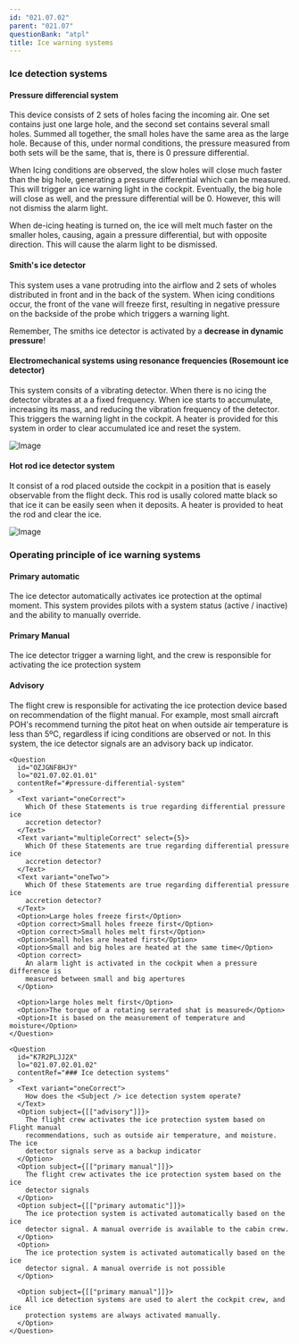```yaml
---
id: "021.07.02"
parent: "021.07"
questionBank: "atpl"
title: Ice warning systems
---
```


### Ice detection systems

#### Pressure differencial system

This device consists of 2 sets of holes facing the incoming air. One set
contains just one large hole, and the second set contains several small holes.
Summed all together, the small holes have the same area as the large hole.
Because of this, under normal conditions, the pressure measured from both sets
will be the same, that is, there is 0 pressure differential.

When Icing conditions are observed, the slow holes will close much faster than
the big hole, generating a pressure differential which can be measured. This
will trigger an ice warning light in the cockpit. Eventually, the big hole will
close as well, and the pressure differential will be 0. However, this will not
dismiss the alarm light.

When de-icing heating is turned on, the ice will melt much faster on the smaller
holes, causing, again a pressure differential, but with opposite direction. This
will cause the alarm light to be dismissed.

#### Smith's ice detector

This system uses a vane protruding into the airflow and 2 sets of wholes
distributed in front and in the back of the system. When icing conditions occur,
the front of the vane will freeze first, resulting in negative pressure on the
backside of the probe which triggers a warning light.

Remember, The smiths ice detector is activated by a **decrease in dynamic
pressure**!

#### Electromechanical systems using resonance frequencies (Rosemount ice detector)

This system consits of a vibrating detector. When there is no icing the detector
vibrates at a a fixed frequency. When ice starts to accumulate, increasing its
mass, and reducing the vibration frequency of the detector. This triggers the
warning light in the cockpit. A heater is provided for this system in order to
clear accumulated ice and reset the system.

![Image](images/021.07.02.01-02.png)

#### Hot rod ice detector system

It consist of a rod placed outside the cockpit in a position that is easely
observable from the flight deck. This rod is usally colored matte black so that
ice it can be easily seen when it deposits. A heater is provided to heat the rod
and clear the ice.

![Image](images/021.07.02.01-01.png)

### Operating principle of ice warning systems

#### Primary automatic

The ice detector automatically activates ice protection at the optimal moment.
This system provides pilots with a system status (active / inactive) and the
ability to manually override.

#### Primary Manual

The ice detector trigger a warning light, and the crew is responsible for
activating the ice protection system

#### Advisory

The flight crew is responsible for activating the ice protection device based on
recommendation of the flight manual. For example, most small aircraft POH's
recommend turning the pitot heat on when outside air temperature is less than
5ºC, regardless if icing conditions are observed or not. In this system, the ice
detector signals are an advisory back up indicator.

```tsx
<Question
  id="OZJGNF8HJY"
  lo="021.07.02.01.01"
  contentRef="#pressure-differential-system"
>
  <Text variant="oneCorrect">
    Which Of these Statements is true regarding differential pressure ice
    accretion detector?
  </Text>
  <Text variant="multipleCorrect" select={5}>
    Which Of these Statements are true regarding differential pressure ice
    accretion detector?
  </Text>
  <Text variant="oneTwo">
    Which Of these Statements are true regarding differential pressure ice
    accretion detector?
  </Text>
  <Option>Large holes freeze first</Option>
  <Option correct>Small holes freeze first</Option>
  <Option correct>Small holes melt first</Option>
  <Option>Small holes are heated first</Option>
  <Option>Small and big holes are heated at the same time</Option>
  <Option correct>
    An alarm light is activated in the cockpit when a pressure difference is
    measured between small and big apertures
  </Option>

  <Option>large holes melt first</Option>
  <Option>The torque of a rotating serrated shat is measured</Option>
  <Option>It is based on the measurement of temperature and moisture</Option>
</Question>
```

```tsx
<Question
  id="K7R2PLJJ2X"
  lo="021.07.02.01.02"
  contentRef="### Ice detection systems"
>
  <Text variant="oneCorrect">
    How does the <Subject /> ice detection system operate?
  </Text>
  <Option subject={[["advisory"]]}>
    The flight crew activates the ice protection system based on Flight manual
    recommendations, such as outside air temperature, and moisture. The ice
    detector signals serve as a backup indicator
  </Option>
  <Option subject={[["primary manual"]]}>
    The flight crew activates the ice protection system based on the ice
    detector signals
  </Option>
  <Option subject={[["primary automatic"]]}>
    The ice protection system is activated automatically based on the ice
    detector signal. A manual override is available to the cabin crew.
  </Option>
  <Option>
    The ice protection system is activated automatically based on the ice
    detector signal. A manual override is not possible
  </Option>

  <Option subject={[["primary manual"]]}>
    All ice detection systems are used to alert the cockpit crew, and ice
    protection systems are always activated manually.
  </Option>
</Question>
```
